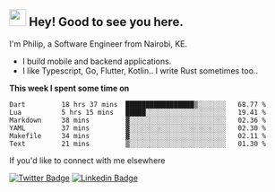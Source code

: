 <h2><img src="https://slackmojis.com/emojis/3643-cool-doge/download" width="30"/> Hey! Good to see you here.</h2>

<p>I'm Philip, a Software Engineer from Nairobi, KE. 

- I build mobile and backend applications.
- I like Typescript, Go, Flutter, Kotlin.. I write Rust sometimes too..</p>

**This week I spent some time on**
<!--START_SECTION:waka-->

```text
Dart         18 hrs 37 mins  █████████████████▒░░░░░░░   68.77 %
Lua          5 hrs 15 mins   █████░░░░░░░░░░░░░░░░░░░░   19.41 %
Markdown     38 mins         ▓░░░░░░░░░░░░░░░░░░░░░░░░   02.36 %
YAML         37 mins         ▓░░░░░░░░░░░░░░░░░░░░░░░░   02.30 %
Makefile     34 mins         ▓░░░░░░░░░░░░░░░░░░░░░░░░   02.11 %
Text         21 mins         ▒░░░░░░░░░░░░░░░░░░░░░░░░   01.30 %
```

<!--END_SECTION:waka-->

If you'd like to connect with me elsewhere

[![Twitter Badge](https://img.shields.io/badge/-Twitter-1ca0f1?style=flat-square&labelColor=1ca0f1&logo=twitter&logoColor=white&link=https://twitter.com/_diogorodrigues)](https://twitter.com/kimathiphil)  [![Linkedin Badge](https://img.shields.io/badge/-LinkedIn-blue?style=flat-square&logo=Linkedin&logoColor=white&link=https://www.linkedin.com/in/philip-kimathi-2604a9114/)](https://www.linkedin.com/in/philip-kimathi-2604a9114/)
